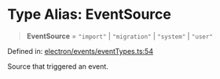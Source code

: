 # Type Alias: EventSource

> **EventSource** = `"import"` \| `"migration"` \| `"system"` \| `"user"`

Defined in: [electron/events/eventTypes.ts:54](https://github.com/Nick2bad4u/Uptime-Watcher/blob/3cce0c3b352c8390536ca3c7399ece50a05faf18/electron/events/eventTypes.ts#L54)

Source that triggered an event.
